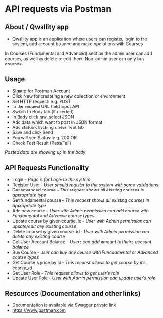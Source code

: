 # API requests via Postman
## About / Qwallity app

* Qwallity app is an application where users can register, login to the system, add account balance and make operations with Courses.

In Courses (Fundamental and Advanced) section the admin user can add courses, as well as delete or edit them. Non-admin user can only buy courses.

## Usage

* Signup for Postman Account
* Click New for createing a new collection or environment
* Set HTTP request: e.g. POST
* In the request URL field input API
* Switch to Body tab (if needed)
* In Body click raw, select JSON
* Add data which want to post in JSON format
* Add status checking under Test tab
* Save and click Send
* You will see Status: e.g. 200 OK
* Check Test Result (Pass/Fail)

*Posted data are showing up in the body*

## API Requests Functionality

* Login - *Page is for Login to the system*
* Register User - *User should register to the system with some validations*
* Get advanced course - *This request shows all existing courses in appropriate type*
* Get fundamental course - *This request shows all existing courses in appropriate type*
* Add new course - *User with Admin permission can add course with Fundamental and Advance course types*
* Update course by given course_id - *User with Admin permission can update/edit any existing course*
* Delete course by given course_id - *User with Admin permission can delete any existing course*
* Get User Account Balance - *Users can add amount to theirs account balance*
* Buy Course - *User can buy any course with Funcdamental or Advanced course types*
* Get Course's price by id - *This request allows to get course by it's course_id*
* Get User Role - *This request allows to get user's role*
* Update User Role - *User with Admin permission can update user's role*

## Resources (Documentation and other links) 
* Documentation is available via Swagger private link
* https://www.postman.com
